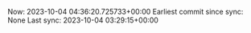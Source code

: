 Now: 2023-10-04 04:36:20.725733+00:00 Earliest commit since sync: None Last sync: 2023-10-04 03:29:15+00:00
